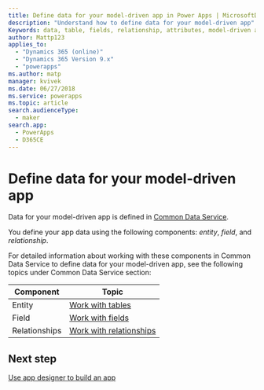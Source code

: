 ```yaml
---
title: Define data for your model-driven app in Power Apps | MicrosoftDocs
description: "Understand how to define data for your model-driven app"
Keywords: data, table, fields, relationship, attributes, model-driven app
author: Mattp123
applies_to: 
  - "Dynamics 365 (online)"
  - "Dynamics 365 Version 9.x"
  - "powerapps"
ms.author: matp
manager: kvivek
ms.date: 06/27/2018
ms.service: powerapps
ms.topic: article
search.audienceType: 
  - maker
search.app: 
  - PowerApps
  - D365CE
---
```

# Define data for your model-driven app

Data for your model-driven app is defined in [Common Data Service](../common-data-service/data-platform-intro.md). 

You define your app data using the following components: *entity*, *field*, and *relationship*.

For detailed information about working with these components in Common Data Service to define data for your model-driven app, see the following topics under Common Data Service section:

|Component |Topic|
|-----|----|
|Entity| [Work with tables](../common-data-service/entity-overview.md)|
|Field| [Work with fields](../common-data-service/fields-overview.md)|
|Relationships| [Work with relationships](../common-data-service/relationships-overview.md)|

## Next step

[Use app designer to build an app](design-custom-business-apps-using-app-designer.md)
